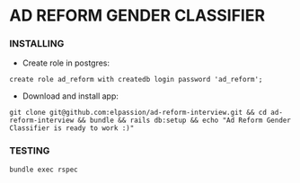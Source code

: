 # AD REFORM GENDER CLASSIFIER

### INSTALLING

- Create role in postgres:
```
create role ad_reform with createdb login password 'ad_reform';
```
- Download and install app: 
```
git clone git@github.com:elpassion/ad-reform-interview.git && cd ad-reform-interview && bundle && rails db:setup && echo "Ad Reform Gender Classifier is ready to work :)"
```

### TESTING

`bundle exec rspec`
